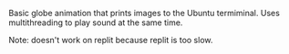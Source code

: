 Basic globe animation that prints images to the Ubuntu termiminal. Uses multithreading to play sound at the same time. 

Note: doesn't work on replit because replit is too slow.